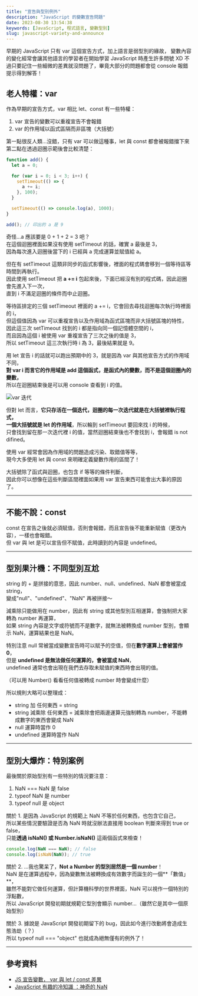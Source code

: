 ```yaml
---
title: "宣告與型別例外"
description: "JavaScript 的變數宣告問題"
date: 2023-08-30 13:54:38
keywords: [JavaScript, 程式語言, 變數型別]
slug: javascript-variety-and-announce
---
```


早期的 JavaScript 只有 var 這個宣告方式，加上語言是弱型別的緣故，
變數內容的變化經常會讓其他語言的學習者在開始學習 JavaScript 時產生許多問號 XD
不過只要記住一些細微的差異就沒問題了，畢竟大部分的問題都會從 console 報錯提示得到解答！

## 老人特權：var

作為早期的宣告方式，var 相比 let、const 有一些特權：

1. var 宣告的變數可以重複宣告不會報錯
2. var 的作用域以函式區隔而非區塊（大括號）

第一點很反人類...沒錯，只有 var 可以做這種事，let 與 const 都會被報錯擋下來  
第二點在透過迴圈示範後會比較清楚：

```js
function add() {
  let a = 0;

  for (var i = 0; i < 3; i++) {
    setTimeout(() => {
      a += i;
    }, 100);
  }

  setTimeout(() => console.log(a), 1000);
}

add(); // 印出的 a 是 9
```

奇怪...a 應該要是 0 + 1 + 2 = 3 吧？  
在這個迴圈裡面如果沒有使用 setTimeout 的話，確實 a 最後是 3，  
因為每次進入迴圈後當下的 i 已經與 a 完成運算並賦值給 a。

但在有 setTimeout 這類非同步的函式影響後，裡面的程式碼會移到一個等待區等時間到再執行。  
因此使用 setTimeout 把 **a += i** 包起來後，下面已經沒有別的程式碼，因此迴圈會先進入下一次，  
直到 i 不滿足迴圈的條件而中止迴圈。

等待區排定的三個 setTimeout 裡面的 a += i，它會回去尋找迴圈每次執行時裡面的 i，  
但這個值因為 var 可以重複宣告以及作用域為函式區塊而非大括號區塊的特性，  
因此這三次 setTimeout 找到的 i 都是指向同一個記憶體空間的 i，  
而且因為這個 i 被使用 var 重複宣告了三次之後的值是 3，  
所以 setTimeout 這三次執行時 i 為 3，最後結果就是 9。

用 let 宣告 i 的話就可以跑出預期中的 3，就是因為 var 與其他宣告方式的作用域不同，  
**對 var i 而言它的作用域是 add 這個函式，是函式內的變數，而不是這個迴圈內的變數，**  
所以在迴圈結束後是可以用 console 查看到 i 的值。

![var 迭代](https://drive.google.com/uc?export=view&id=1Tu1BBCpXOFDepha81CThqcx7IkPL6icH)

但對 let 而言，**它只存活在一個迭代，迴圈的每一次迭代就是在大括號裡執行程式，**  
**一個大括號就是 let 的作用域**，所以輪到 setTimeout 要回來找 i 的時候，  
只會找到留在那一次迭代裡 i 的值，當然迴圈結束後也不會找到 i，會報錯 is not difined。

使用 var 經常會因為作用域的問題造成污染、取錯值等等，  
現今大多使用 let 與 const 來明確定義變數作用的區間了！

大括號除了函式與迴圈，也包含 if 等等的條件判斷，  
因此你可以想像在這些判斷區間裡面如果用 var 宣告東西可能會出大事的原因了。

---

## 不能不說：const

const 在宣告之後就必須賦值，否則會報錯，而且宣告後不能重新賦值（更改內容），一樣也會報錯。  
但 var 與 let 是可以宣告但不賦值，此時讀到的內容是 undefined。

---

## 型別果汁機：不同型別互尬

string 的 + 是拼接的意思，因此 number、null、undefined、NaN 都會被當成 string，  
變成"null"、"undefined"、"NaN" 再被拼接～

減乘除只能做用在 number，因此有 string 或其他型別互相運算，會強制把大家轉為 number 再運算，  
如果 string 內容是文字或符號而不是數字，就無法被轉換成 number 型別，會顯示 NaN，運算結果也是 NaN。

特別注意 null 常被當成變數宣告時可以賦予的空值，但在**數字運算上會被當作 0**，  
但是 **undefined 是無法做任何運算的，會被當成 NaN**，  
undefined 通常也會出現在我們去存取未賦值的東西時會出現的值。

（可以用 Number() 看看任何值被轉成 number 時會變成什麼）

所以規則大略可以整理成：

- string 加 任何東西 = string
- string 減乘除 任何東西 = 減乘除會把兩邊運算元強制轉為 number，不能轉成數字的東西會變成 NaN
- null 運算時當作 0
- undefined 運算時當作 NaN

---

## 型別大爆炸：特別案例

最後關於原始型別有一些特別的情況要注意：

1. NaN === NaN 是 false
2. typeof NaN 是 number
3. typeof null 是 object

關於 1. 是因為 JavaScript 的規範上 NaN 不等於任何東西，也包含它自己，  
所以某些情況要驗證是否為 NaN 時就沒辦法直接用 boolean 判斷來得到 true or false，  
只能**透過 isNaN() 或 Number.isNaN()** 這兩個函式來檢查！

```js
console.log(NaN === NaN); // false
console.log(isNaN(NaN)); // true
```

關於 2. ...我也驚呆了，**Not a Number 的型別居然是一個 number**！  
NaN 是在運算過程中，因為變數無法被轉換成有效數字而誕生的一個**「數值」**，  
雖然不能對它做任何運算，但計算機科學的世界裡面，NaN 可以視作一個特別的浮點數，  
所以 JavaScript 開發初期就規範它型別會顯示 number...（雖然它是其中一個原始型別）

關於 3. 據說是 JavaScript 開發初期留下的 bug，因此如今進行改動將會造成生態浩劫（？）  
所以 typeof null === "object" 也就成為絕無僅有的例外了！

---

## 參考資料

- [JS 宣告變數， var 與 let / const 差異](https://www.programfarmer.com/articles/2020/javascript-var-let-const-for-loop)
- [JavaScript 有趣的冷知識 ：神奇的 NaN](https://medium.com/andy-blog/javascript-%E6%9C%89%E8%B6%A3%E7%9A%84%E5%86%B7%E7%9F%A5%E8%AD%98-%E4%B8%80-%E7%A5%9E%E5%A5%87%E7%9A%84-nan-eefe0fc5510f)
